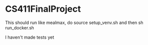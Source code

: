 # CS411FinalProject

This should run like mealmax, do source setup_venv.sh and then sh run_docker.sh

I haven't made tests yet
